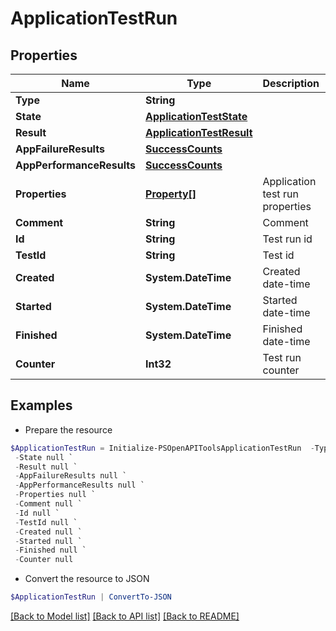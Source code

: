 # ApplicationTestRun
## Properties

Name | Type | Description | Notes
------------ | ------------- | ------------- | -------------
**Type** | **String** |  | 
**State** | [**ApplicationTestState**](ApplicationTestState.md) |  | [optional] 
**Result** | [**ApplicationTestResult**](ApplicationTestResult.md) |  | [optional] 
**AppFailureResults** | [**SuccessCounts**](SuccessCounts.md) |  | [optional] 
**AppPerformanceResults** | [**SuccessCounts**](SuccessCounts.md) |  | [optional] 
**Properties** | [**Property[]**](Property.md) | Application test run properties | [optional] 
**Comment** | **String** | Comment | [optional] 
**Id** | **String** | Test run id | [optional] 
**TestId** | **String** | Test id | [optional] 
**Created** | **System.DateTime** | Created date-time | [optional] 
**Started** | **System.DateTime** | Started date-time | [optional] 
**Finished** | **System.DateTime** | Finished date-time | [optional] 
**Counter** | **Int32** | Test run counter | [optional] 

## Examples

- Prepare the resource
```powershell
$ApplicationTestRun = Initialize-PSOpenAPIToolsApplicationTestRun  -Type null `
 -State null `
 -Result null `
 -AppFailureResults null `
 -AppPerformanceResults null `
 -Properties null `
 -Comment null `
 -Id null `
 -TestId null `
 -Created null `
 -Started null `
 -Finished null `
 -Counter null
```

- Convert the resource to JSON
```powershell
$ApplicationTestRun | ConvertTo-JSON
```

[[Back to Model list]](../README.md#documentation-for-models) [[Back to API list]](../README.md#documentation-for-api-endpoints) [[Back to README]](../README.md)


